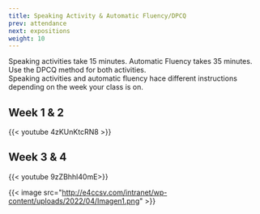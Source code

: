 ```yaml
---
title: Speaking Activity & Automatic Fluency/DPCQ
prev: attendance
next: expositions
weight: 10
---
```


Speaking activities take 15 minutes. Automatic Fluency takes 35 minutes. Use the DPCQ method for both activities.\
Speaking activities and automatic fluency hace different instructions depending on the week your class is on.

## Week 1 & 2

{{< youtube 4zKUnKtcRN8 >}}

## Week 3 & 4

{{< youtube 9zZBhhl40mE>}}

{{< image src="http://e4ccsv.com/intranet/wp-content/uploads/2022/04/Imagen1.png" >}}
